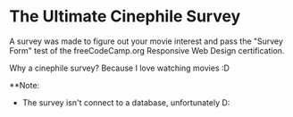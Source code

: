 # The Ultimate Cinephile Survey

A survey was made to figure out your movie interest and pass the "Survey Form" test of the freeCodeCamp.org Responsive Web Design certification.

Why a cinephile survey? Because I love watching movies :D

**Note:
- The survey isn't connect to a database, unfortunately D:
